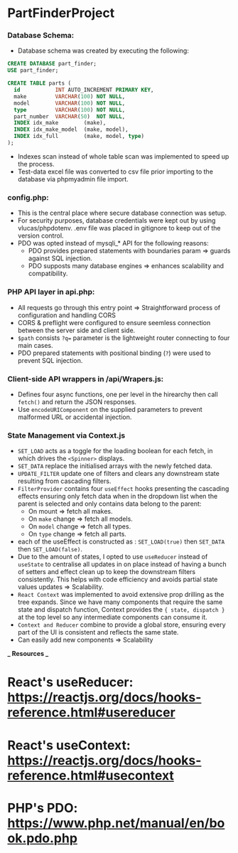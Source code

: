 # PartFinderProject

### Database Schema:

- Database schema was created by executing the following:

```sql
CREATE DATABASE part_finder;
USE part_finder;

CREATE TABLE parts (
  id           INT AUTO_INCREMENT PRIMARY KEY,
  make         VARCHAR(100) NOT NULL,
  model        VARCHAR(100) NOT NULL,
  type         VARCHAR(100) NOT NULL,
  part_number  VARCHAR(50)  NOT NULL,
  INDEX idx_make        (make),
  INDEX idx_make_model  (make, model),
  INDEX idx_full        (make, model, type)
);
```

- Indexes scan instead of whole table scan was implemented to speed up the process.
- Test-data excel file was converted to csv file prior importing to the database via phpmyadmin file import.

### config.php:

- This is the central place where secure database connection was setup.
- For security purposes, database credentials were kept out by using vlucas/phpdotenv. .env file was placed in gitignore to keep out of the version control.
- PDO was opted instead of mysqli\_\* API for the following reasons:
  - PDO provides prepared statements with boundaries param => guards against SQL injection.
  - PDO supposts many database engines => enhances scalability and compatibility.

### PHP API layer in api.php:

- All requests go through this entry point => Straightforward process of configuration and handling CORS
- CORS & preflight were configured to ensure seemless connection between the server side and client side.
- `$path` consists `?q=` parameter is the lightweight router connecting to four main cases.
- PDO prepared statements with positional binding (`?`) were used to prevent SQL injection.

### Client-side API wrappers in /api/Wrapers.js:

- Defines four async functions, one per level in the hirearchy then call `fetch()` and return the JSON responses.
- Use `encodeURIComponent` on the supplied parameters to prevent malformed URL or accidental injection.

### State Management via Context.js

- `SET_LOAD` acts as a toggle for the loading boolean for each fetch, in which drives the `<Spinner>` displays.
- `SET_DATA` replace the initialised arrays with the newly fetched data.
- `UPDATE_FILTER` update one of filters and clears any downstream state resulting from cascading filters.
- `FilterProvider` contains four `useEffect` hooks presenting the cascading effects ensuring only fetch data when in the dropdown list when the parent is selected and only contains data belong to the parent:
  - On mount => fetch all makes.
  - On `make` change => fetch all models.
  - On `model` change => fetch all types.
  - On `type` change => fetch all parts.
- each of the useEffect is constructed as : `SET_LOAD(true)` then `SET_DATA` then `SET_LOAD(false)`.
- Due to the amount of states, I opted to use `useReducer` instead of `useState` to centralise all updates in on place instead of having a bunch of setters and effect clean up to keep the downstream filters consistently. This helps with code efficiency and avoids partial state values updates => Scalability.
- `React Context` was implemented to avoid extensive prop drilling as the tree expands. Since we have many components that require the same state and dispatch function, Context provides the `{ state, dispatch }` at the top level so any intermediate components can consume it.
- `Context and Reducer` combine to provide a global store, ensuring every part of the UI is consistent and reflects the same state.
- Can easily add new components => Scalability

**_ Resources _**

# React's useReducer: https://reactjs.org/docs/hooks-reference.html#usereducer

# React's useContext: https://reactjs.org/docs/hooks-reference.html#usecontext

# PHP's PDO: https://www.php.net/manual/en/book.pdo.php
